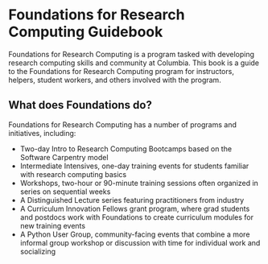 # Foundations for Research Computing Guidebook

Foundations for Research Computing is a program tasked with developing research computing skills and community at Columbia. This book is a guide to the Foundations for Research Computing program for instructors, helpers, student workers, and others involved with the program.

## What does Foundations do?

Foundations for Research Computing has a number of programs and initiatives, including:

- Two-day Intro to Research Computing Bootcamps based on the Software Carpentry model
- Intermediate Intensives, one-day training events for students familiar with research computing basics
- Workshops, two-hour or 90-minute training sessions often organized in series on sequential weeks
- A Distinguished Lecture series featuring practitioners from industry 
- A Curriculum Innovation Fellows grant program, where grad students and postdocs work with Foundations to create curriculum modules for new training events
- A Python User Group, community-facing events that combine a more informal group workshop or discussion with time for individual work and socializing



